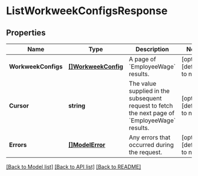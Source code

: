 # ListWorkweekConfigsResponse

## Properties
Name | Type | Description | Notes
------------ | ------------- | ------------- | -------------
**WorkweekConfigs** | [**[]WorkweekConfig**](WorkweekConfig.md) | A page of &#x60;EmployeeWage&#x60; results. | [optional] [default to null]
**Cursor** | **string** | The value supplied in the subsequent request to fetch the next page of &#x60;EmployeeWage&#x60; results. | [optional] [default to null]
**Errors** | [**[]ModelError**](Error.md) | Any errors that occurred during the request. | [optional] [default to null]

[[Back to Model list]](../README.md#documentation-for-models) [[Back to API list]](../README.md#documentation-for-api-endpoints) [[Back to README]](../README.md)

